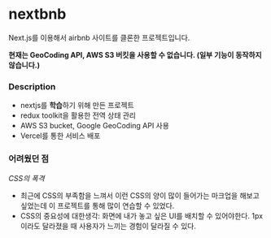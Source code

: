# nextbnb

Next.js를 이용해서 airbnb 사이트를 클론한 프로젝트입니다.

**현재는 GeoCoding API, AWS S3 버킷을 사용할 수 없습니다. (일부 기능이 동작하지 않습니다.)**

### Description

- nextjs를 **학습**하기 위해 만든 프로젝트
- redux toolkit을 활용한 전역 상태 관리
- AWS S3 bucket, Google GeoCoding API 사용
- Vercel를 통한 서비스 배포

### 어려웠던 점

_CSS의 폭격_

- 최근에 CSS의 부족함을 느껴서 이런 CSS의 양이 많이 들어가는 마크업을 해보고 싶었는데 이 프로젝트를 통해 많이 연습할 수 있었다.
- CSS의 중요성에 대한생각: 화면에 내가 놓고 싶은 UI를 배치할 수 있어야한다. 1px이라도 달라졌을 때 사용자가 느끼는 경험이 달라질 수 있다.
